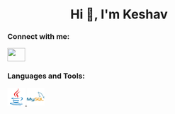 <h1 align="center">Hi 👋, I'm Keshav</h1>
<h3 align="left">Connect with me:</h3>
<p align="left">
<a href="https://linkedin.com/in/www.linkedin.com/in/keshav-b-57825122b" target="blank"><img align="center" src="https://www.google.com/imgres?imgurl=https%3A%2F%2Fyt3.googleusercontent.com%2F9XmuxL_LL7CxAOOlbBgTnJIo2uHpoLKHhWzlPt7O49ULQmvBSJlxk1RpX3pJ8jkRBkD6p9BIRg%3Ds900-c-k-c0x00ffffff-no-rj&tbnid=6dMEBg2zQhyjeM&vet=12ahUKEwjz4eKK-tKDAxWUu2MGHXs3ADcQMygAegQIARBz..i&imgrefurl=https%3A%2F%2Fwww.youtube.com%2F%40LinkedIn&docid=kaSR8HC95lKXuM&w=900&h=900&q=linkedin&ved=2ahUKEwjz4eKK-tKDAxWUu2MGHXs3ADcQMygAegQIARBz" height="30" width="40" /></a>
</p>

<h3 align="left">Languages and Tools:</h3>
<p align="left"> <a href="https://www.java.com" target="_blank" rel="noreferrer"> <img src="https://raw.githubusercontent.com/devicons/devicon/master/icons/java/java-original.svg" alt="java" width="40" height="40"/> </a> <a href="https://www.mysql.com/" target="_blank" rel="noreferrer"> <img src="https://raw.githubusercontent.com/devicons/devicon/master/icons/mysql/mysql-original-wordmark.svg" alt="mysql" width="40" height="40"/> </a> </p>
